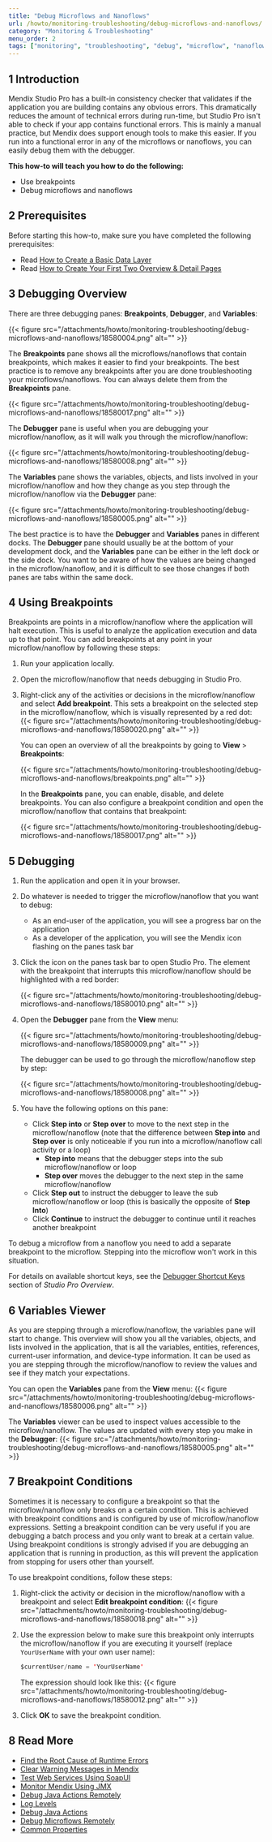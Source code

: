 ```yaml
---
title: "Debug Microflows and Nanoflows"
url: /howto/monitoring-troubleshooting/debug-microflows-and-nanoflows/
category: "Monitoring & Troubleshooting"
menu_order: 2
tags: ["monitoring", "troubleshooting", "debug", "microflow", "nanoflow"]
---
```


## 1 Introduction

Mendix Studio Pro has a built-in consistency checker that validates if the application you are building contains any obvious errors. This dramatically reduces the amount of technical errors during run-time, but Studio Pro isn't able to check if your app contains functional errors. This is mainly a manual practice, but Mendix does support enough tools to make this easier. If you run into a functional error in any of the microflows or nanoflows, you can easily debug them with the debugger.

**This how-to will teach you how to do the following:**

* Use breakpoints
* Debug microflows and nanoflows

## 2 Prerequisites

Before starting this how-to, make sure you have completed the following prerequisites:

* Read [How to Create a Basic Data Layer](/howto/data-models/create-a-basic-data-layer/)
* Read [How to Create Your First Two Overview & Detail Pages](/howto/front-end/create-your-first-two-overview-and-detail-pages/)

## 3 Debugging Overview

There are three debugging panes: **Breakpoints**, **Debugger**, and **Variables**:

{{< figure src="/attachments/howto/monitoring-troubleshooting/debug-microflows-and-nanoflows/18580004.png" alt="" >}}

The **Breakpoints** pane shows all the microflows/nanoflows that contain breakpoints, which makes it easier to find your breakpoints. The best practice is to remove any breakpoints after you are done troubleshooting your microflows/nanoflows. You can always delete them from the **Breakpoints** pane.

{{< figure src="/attachments/howto/monitoring-troubleshooting/debug-microflows-and-nanoflows/18580017.png" alt="" >}}

The **Debugger** pane is useful when you are debugging your microflow/nanoflow, as it will walk you through the microflow/nanoflow:

{{< figure src="/attachments/howto/monitoring-troubleshooting/debug-microflows-and-nanoflows/18580008.png" alt="" >}}

The **Variables** pane shows the variables, objects, and lists involved in your microflow/nanoflow and how they change as you step through the microflow/nanoflow via the **Debugger** pane:

{{< figure src="/attachments/howto/monitoring-troubleshooting/debug-microflows-and-nanoflows/18580005.png" alt="" >}}

The best practice is to have the **Debugger** and **Variables** panes in different docks. The **Debugger** pane should usually be at the bottom of your development dock, and the **Variables** pane can be either in the left dock or the side dock. You want to be aware of how the values are being changed in the microflow/nanoflow, and it is difficult to see those changes if both panes are tabs within the same dock.

## 4 Using Breakpoints

Breakpoints are points in a microflow/nanoflow where the application will halt execution. This is useful to analyze the application execution and data up to that point. You can add breakpoints at any point in your microflow/nanoflow by following these steps:

1. Run your application locally.
2. Open the microflow/nanoflow that needs debugging in Studio Pro.
3. Right-click any of the activities or decisions in the microflow/nanoflow and select **Add breakpoint**. This sets a breakpoint on the selected step in the microflow/nanoflow, which is visually represented by a red dot:
    {{< figure src="/attachments/howto/monitoring-troubleshooting/debug-microflows-and-nanoflows/18580020.png" alt="" >}}

    You can open an overview of all the breakpoints by going to **View** > **Breakpoints**:
    
    {{< figure src="/attachments/howto/monitoring-troubleshooting/debug-microflows-and-nanoflows/breakpoints.png" alt="" >}}

    In the **Breakpoints** pane, you can enable, disable, and delete breakpoints. You can also configure a breakpoint condition and open the microflow/nanoflow that contains that breakpoint:
    
    {{< figure src="/attachments/howto/monitoring-troubleshooting/debug-microflows-and-nanoflows/18580017.png" alt="" >}}

## 5 Debugging

1. Run the application and open it in your browser.
2. Do whatever is needed to trigger the microflow/nanoflow that you want to debug:
    * As an end-user of the application, you will see a progress bar on the application
    * As a developer of the application, you will see the Mendix icon flashing on the panes task bar
3. Click the icon on the panes task bar to open Studio Pro. The element with the breakpoint that interrupts this microflow/nanoflow should be highlighted with a red border:

    {{< figure src="/attachments/howto/monitoring-troubleshooting/debug-microflows-and-nanoflows/18580010.png" alt="" >}}

4.  Open the **Debugger** pane from the **View** menu:

    {{< figure src="/attachments/howto/monitoring-troubleshooting/debug-microflows-and-nanoflows/18580009.png" alt="" >}}

    The debugger can be used to go through the microflow/nanoflow step by step:

    {{< figure src="/attachments/howto/monitoring-troubleshooting/debug-microflows-and-nanoflows/18580008.png" alt="" >}}
    
5. You have the following options on this pane:
    * Click **Step into** or **Step over** to move to the next step in the microflow/nanoflow (note that the difference between **Step into** and **Step over** is only noticeable if you run into a microflow/nanoflow call activity or a loop)
        * **Step into** means that the debugger steps into the sub microflow/nanoflow or loop
        * **Step over** moves the debugger to the next step in the same microflow/nanoflow
    * Click **Step out** to instruct the debugger to leave the sub microflow/nanoflow or loop (this is basically the opposite of **Step Into**)
    * Click **Continue** to instruct the debugger to continue until it reaches another breakpoint

To debug a microflow from a nanoflow you need to add a separate breakpoint to the microflow. Stepping into the microflow won't work in this situation.
    
For details on available shortcut keys, see the [Debugger Shortcut Keys](/refguide/studio-pro-overview/#debugger-shortcuts) section of *Studio Pro Overview*.

## 6 Variables Viewer

As you are stepping through a microflow/nanoflow, the variables pane will start to change. This overview will show you all the variables, objects, and lists involved in the application, that is all the variables, entities, references, current-user information, and device-type information. It can be used as you are stepping through the microflow/nanoflow to review the values and see if they match your expectations.

You can open the **Variables** pane from the **View** menu:
{{< figure src="/attachments/howto/monitoring-troubleshooting/debug-microflows-and-nanoflows/18580006.png" alt="" >}}

The **Variables** viewer can be used to inspect values accessible to the microflow/nanoflow. The values are updated with every step you make in the **Debugger**:
{{< figure src="/attachments/howto/monitoring-troubleshooting/debug-microflows-and-nanoflows/18580005.png" alt="" >}}

## 7 Breakpoint Conditions

Sometimes it is necessary to configure a breakpoint so that the microflow/nanoflow only breaks on a certain condition. This is achieved with breakpoint conditions and is configured by use of microflow/nanoflow expressions. Setting a breakpoint condition can be very useful if you are debugging a batch process and you only want to break at a certain value. Using breakpoint conditions is strongly advised if you are debugging an application that is running in production, as this will prevent the application from stopping for users other than yourself.

To use breakpoint conditions, follow these steps:

1. Right-click the activity or decision in the microflow/nanoflow with a breakpoint and select **Edit breakpoint condition**:
    {{< figure src="/attachments/howto/monitoring-troubleshooting/debug-microflows-and-nanoflows/18580018.png" alt="" >}}
2.  Use the expression below to make sure this breakpoint only interrupts the microflow/nanoflow if you are executing it yourself (replace `YourUserName` with your own user name):

    ```java
    $currentUser/name = 'YourUserName'
    ```

    The expression should look like this:
    {{< figure src="/attachments/howto/monitoring-troubleshooting/debug-microflows-and-nanoflows/18580012.png" alt="" >}}

3. Click **OK** to save the breakpoint condition.

## 8 Read More

* [Find the Root Cause of Runtime Errors](/howto/monitoring-troubleshooting/finding-the-root-cause-of-runtime-errors/)
* [Clear Warning Messages in Mendix](/howto/monitoring-troubleshooting/clear-warning-messages/)
* [Test Web Services Using SoapUI](/howto/testing/testing-web-services-using-soapui/)
* [Monitor Mendix Using JMX](/howto/monitoring-troubleshooting/monitoring-mendix-using-jmx/)
* [Debug Java Actions Remotely](/howto/monitoring-troubleshooting/debug-java-actions-remotely/)
* [Log Levels](/howto/monitoring-troubleshooting/log-levels/)
* [Debug Java Actions](/howto/monitoring-troubleshooting/debug-java-actions/)
* [Debug Microflows Remotely](/howto/monitoring-troubleshooting/debug-microflows-remotely/)
* [Common Properties](/refguide/microflow-element-common-properties/)
